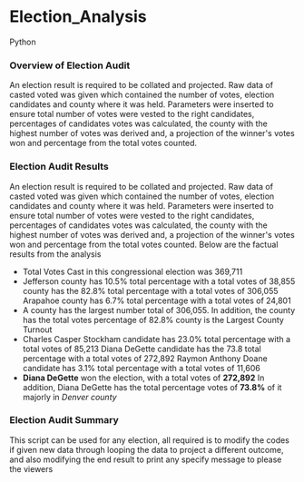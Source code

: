 # Election_Analysis
Python

### Overview of Election Audit
An election result is required to be collated and projected. Raw data of casted voted was given which contained the number of votes, election candidates and county where it was held. Parameters were inserted to ensure total number of votes were vested to the right candidates, percentages of candidates votes was calculated, the county with the highest number of votes was derived and, a projection of the winner's votes won and percentage from the total votes counted.

### Election Audit Results
An election result is required to be collated and projected. Raw data of casted voted was given which contained the number of votes, election candidates and county where it was held. Parameters were inserted to ensure total number of votes were vested to the right candidates, percentages of candidates votes was calculated, the county with the highest number of votes was derived and, a projection of the winner's votes won and percentage from the total votes counted. Below are the factual results from the analysis

- Total Votes Cast in this congressional election was 369,711
- Jefferson county has 10.5% total percentage with a total votes of 38,855 county has the 82.8% total percentage with a total votes of 306,055 Arapahoe county has 6.7% total percentage with a total votes of 24,801
- A county has the largest number total of 306,055. In addition, the county has the total votes percentage of 82.8% county is the Largest County Turnout
- Charles Casper Stockham candidate has 23.0% total percentage with a total votes of 85,213 Diana DeGette candidate has the 73.8 total percentage with a total votes of 272,892 Raymon Anthony Doane candidate has 3.1% total percentage with a total votes of 11,606
- **Diana DeGette** won the election, with a total votes of **272,892** In addition, Diana DeGette has the total percentage votes of **73.8%** of it majorly in *Denver county*

### Election Audit Summary
This script can be used for any election, all required is to modify the codes if given new data through looping the data to project a different outcome, and also modifying the end result to print any specify message to please the viewers
